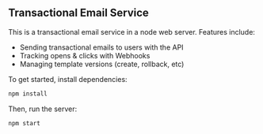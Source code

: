 ## Transactional Email Service

This is a transactional email service in a node web server. Features include:

- Sending transactional emails to users with the API
- Tracking opens & clicks with Webhooks
- Managing template versions (create, rollback, etc)
 
To get started, install dependencies:

```sh
npm install
```

Then, run the server:

```sh
npm start
```
